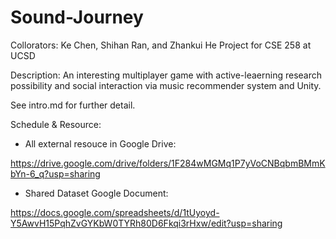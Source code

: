 # Sound-Journey

Collorators: Ke Chen, Shihan Ran, and Zhankui He
Project for CSE 258 at UCSD

Description:
An interesting multiplayer game with active-leaerning research possibility and social interaction via music recommender system and Unity.

See intro.md for further detail.

Schedule & Resource:
* All external resouce in Google Drive:

https://drive.google.com/drive/folders/1F284wMGMq1P7yVoCNBqbmBMmKbYn-6_q?usp=sharing

* Shared Dataset Google Document:

https://docs.google.com/spreadsheets/d/1tUyoyd-Y5AwvH15PqhZvGYKbW0TYRh80D6Fkqi3rHxw/edit?usp=sharing


